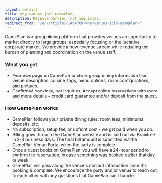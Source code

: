 ```yaml
---
layout: default
title: Why venues join GamePlan?
description: Receive parties, not inquiries.
redirect_from: "/en/articles/1464700-why-venues-join-gameplan/"
---
```


GamePlan is a group dining platform that provides venues an opportunity to market directly to large groups, especially focusing on the lucrative corporate market. We provide a new revenue stream while reducing the burden of planning and coordination on the venue staff.

### What you get

- Your own page on GamePlan to share group dining information like venue description, cuisine, tags, menu options, room configurations, and pictures.
- Confirmed bookings, not inquiries. Accept online reservations with room and menu details + credit card guarantee and/or deposit from the guest.

### How GamePlan works

- GamePlan follows your private dining rules: room fees, minimums, deposits, etc.
- No subscription, setup fee, or upfront cost - we get paid when you do.
- Billing goes through the GamePlan website and is paid out via Braintree in 2-3 business days. The final bill amount is submitted via the GamePlan Venue Portal when the party is complete.
- Once a guest books on GamePlan, you will have a 24-hour period to confirm the reservation, in case something was booked earlier that day or week.
- GamePlan will pass along the venue's contact information once the booking is complete. We encourage the party and/or venue to reach out to each other with any questions that GamePlan can’t handle.
